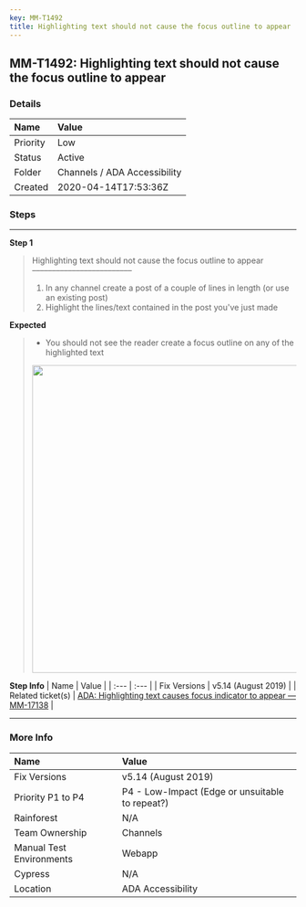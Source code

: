 ```yaml
---
key: MM-T1492
title: Highlighting text should not cause the focus outline to appear
---
```


## MM-T1492: Highlighting text should not cause the focus outline to appear

### Details

| Name     | Value                        |
| :------- | :--------------------------- |
| Priority | Low                          |
| Status   | Active                       |
| Folder   | Channels / ADA Accessibility |
| Created  | 2020-04-14T17:53:36Z         |

### Steps

<hr/>

**Step 1**

> <article>Highlighting text should not cause the focus outline to appear<br>–––––––––––––––––––––––––<ol><li>In any channel create a post of a couple of lines in length (or use an existing post)</li><li>Highlight the lines/text contained in the post you've just made</li></ol></article>

**Expected**

> <article><ul><li>You should not see the reader create a focus outline on any of the highlighted text</li></ul><img src="https://smartbear-tm4j-prod-us-west-2-attachment-rich-text.s3.us-west-2.amazonaws.com/embedded-f3277290f945470c4add5d21ef3dc7ca7b74388fc7152bfb6b99ae58c66a95a8-1582659182647-focus+highlight.gif" style="width: 539px;" class="fr-fil fr-dib"></article>

**Step Info**
| Name | Value |
| :--- | :--- |
| Fix Versions | v5.14 (August 2019) |
| Related ticket(s) | <a href="https://mattermost.atlassian.net/browse/MM-17138">ADA: Highlighting text causes focus indicator to appear — MM-17138</a> |

<hr/>

### More Info

| Name                     | Value                                           |
| :----------------------- | :---------------------------------------------- |
| Fix Versions             | v5.14 (August 2019)                             |
| Priority P1 to P4        | P4 - Low-Impact (Edge or unsuitable to repeat?) |
| Rainforest               | N/A                                             |
| Team Ownership           | Channels                                        |
| Manual Test Environments | Webapp                                          |
| Cypress                  | N/A                                             |
| Location                 | ADA Accessibility                               |
